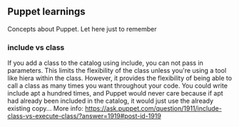 ## Puppet learnings
Concepts about Puppet. Let here just to remember


### include vs class
 If you add a class to the catalog using include, you can not pass in parameters. This limits the flexibility of the class unless you're using a tool like hiera within the class. However, it provides the flexibility of being able to call a class as many times you want throughout your code. You could write include apt a hundred times, and Puppet would never care because if apt had already been included in the catalog, it would just use the already existing copy...
More info: https://ask.puppet.com/question/1911/include-class-vs-execute-class/?answer=1919#post-id-1919
